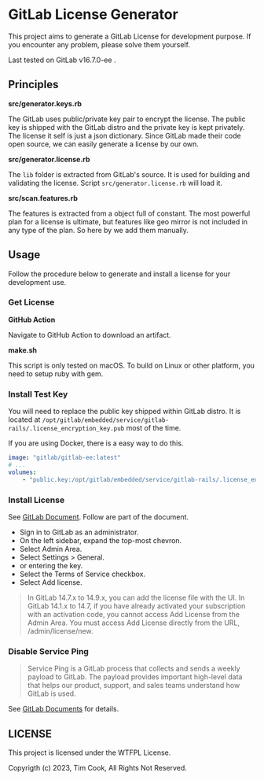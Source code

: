 # GitLab License Generator

This project aims to generate a GitLab License for development purpose. If you encounter any problem, please solve them yourself.

Last tested on GitLab v16.7.0-ee .

## Principles

**src/generator.keys.rb**

The GitLab uses public/private key pair to encrypt the license. The public key is shipped with the GitLab distro and the private key is kept privately. The license it self is just a json dictionary. Since GitLab made their code open source, we can easily generate a license by our own.

**src/generator.license.rb**

The `lib` folder is extracted from GitLab's source. It is used for building and validating the license. Script `src/generator.license.rb` will load it.

**src/scan.features.rb**

The features is extracted from a object full of constant. The most powerful plan for a license is ultimate, but features like geo mirror is not included in any type of the plan. So here by we add them manually.

## Usage

Follow the procedure below to generate and install a license for your development use.

### Get License

**GitHub Action**

Navigate to GitHub Action to download an artifact.

**make.sh**

This script is only tested on macOS. To build on Linux or other platform, you need to setup ruby with gem. 

### Install Test Key

You will need to replace the public key shipped within GitLab distro. It is located at `/opt/gitlab/embedded/service/gitlab-rails/.license_encryption_key.pub` most of the time.

If you are using Docker, there is a easy way to do this.

```yml
image: "gitlab/gitlab-ee:latest"
# ...
volumes:
    - "public.key:/opt/gitlab/embedded/service/gitlab-rails/.license_encryption_key.pub"
```

### Install License

See [GitLab Document](https://archives.docs.gitlab.com/16.3/ee/administration/license_file.html). Follow are part of the document.

- Sign in to GitLab as an administrator.
- On the left sidebar, expand the top-most chevron.
- Select Admin Area.
- Select Settings > General.
- or entering the key.
- Select the Terms of Service checkbox.
- Select Add license.

> In GitLab 14.7.x to 14.9.x, you can add the license file with the UI. In GitLab 14.1.x to 14.7, if you have already activated your subscription with an activation code, you cannot access Add License from the Admin Area. You must access Add License directly from the URL, <YourGitLabURL>/admin/license/new.

### Disable Service Ping

> Service Ping is a GitLab process that collects and sends a weekly payload to GitLab. The payload provides important high-level data that helps our product, support, and sales teams understand how GitLab is used.

See [GitLab Documents](https://docs.gitlab.com/ee/development/internal_analytics/service_ping) for details.

## LICENSE

This project is licensed under the WTFPL License.

Copyrigth (c) 2023, Tim Cook, All Rights Not Reserved.
